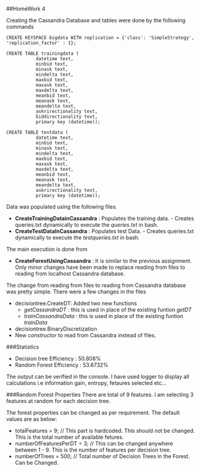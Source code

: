 ##HomeWork 4

Creating the Cassandra Database and tables were done by the following commands
```
CREATE KEYSPACE bigdata WITH replication = {'class': 'SimpleStrategy', 'replication_factor' : 1};

CREATE TABLE trainingdata (
           datetime text,
           minbid text,
           minask text,
           mindelta text,
           maxbid text,
           maxask text,
           maxdelta text,
           meanbid text,
           meanask text,
           meandelta text,
           askrirectionality text,
           biddirectionality text,
           primary key (datetime));

CREATE TABLE testdata (
           datetime text,
           minbid text,
           minask text,
           mindelta text,
           maxbid text,
           maxask text,
           maxdelta text,
           meanbid text,
           meanask text,
           meandelta text,
           askrirectionality text,
           primary key (datetime));
```

Data was populated using the following files.
 - **CreateTrainingDatainCassandra** : Populates the training data.
           - Creates queries.txt dynamically to execute the *queries.txt* in bash.
 - **CreateTestDataInCassandra** : Populates test Data.
           - Creates queries.txt dynamically to execute the *testqueries.txt* in bash.

The main execution is done from 
 - **CreateForestUsingCassandra** : It is similar to the previous assignment. Only minor changes have been made to replace reading from files to reading from localhost Cassandra database.

The change from reading from files to reading from Cassandra database was pretty simple.
There were a few changes in the files
 - decisiontree.CreateDT: Added two new functions 
   - *getCassandraDT* : this is used in place of the existing funtion *getDT*
   - *trainCassandraData* : this is used in place of the existing funtion *trainData*
 - decisiontree.BinaryDiscretization
  - New *constructor* to read from Cassandra instead of files.

###Statistics
- Decision tree Efficiency : 50.808%
- Random Forest Efficiency : 53.6732%

The output can be verified in the console. I have used logger to display all calculations i.e information gain, entropy, fetaures selected etc... 


###Random Forest Properties
There are total of 9 features. I am selecting 3 features at random for each decision tree.

The forest properties can be changed as per requirement.
The default values are as below:
 - totalFeatures = 9; // This part is hardcoded. This should not be changed. This is the total number of available fetures.
 - numberOfFeaturesPerDT = 3; // This can be changed anywhere between 1 - 9. This is the number of features per decision tree.
 - numberOfTrees = 500; // Total number of Decision Trees in the Forest. Can be Changed.
